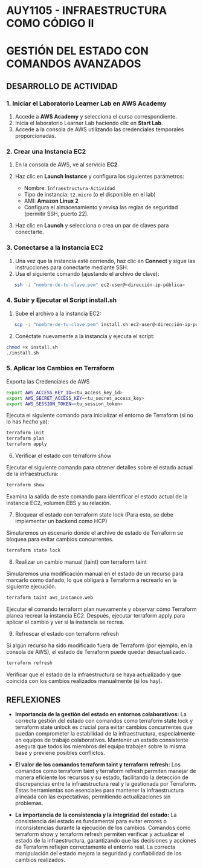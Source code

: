 # AUY1105 - INFRAESTRUCTURA COMO CÓDIGO II

# GESTIÓN DEL ESTADO CON COMANDOS AVANZADOS

## DESARROLLO DE ACTIVIDAD

### 1. Iniciar el Laboratorio Learner Lab en AWS Academy

1. Accede a **AWS Academy** y selecciona el curso correspondiente.  
2. Inicia el laboratorio Learner Lab haciendo clic en **Start Lab**.  
3. Accede a la consola de AWS utilizando las credenciales temporales proporcionadas.

### 2. Crear una Instancia EC2

1. En la consola de AWS, ve al servicio **EC2**.  
2. Haz clic en **Launch Instance** y configura los siguientes parámetros:
   - Nombre: `Infraestructura-Actividad`
   - Tipo de instancia: `t2.micro` (o el disponible en el lab)
   - AMI: **Amazon Linux 2**
   - Configura el almacenamiento y revisa las reglas de seguridad (permitir SSH, puerto 22).  

3. Haz clic en **Launch** y selecciona o crea un par de claves para conectarte.

### 3. Conectarse a la Instancia EC2

1. Una vez que la instancia esté corriendo, haz clic en **Connect** y sigue las instrucciones para conectarte mediante SSH.  
2. Usa el siguiente comando (ajustando el archivo de clave):

```bash
   ssh -i "nombre-de-tu-clave.pem" ec2-user@<dirección-ip-pública>
```

### 4. Subir y Ejecutar el Script install.sh

1. Sube el archivo a la instancia EC2:

```bash
   scp -i "nombre-de-tu-clave.pem" install.sh ec2-user@<dirección-ip-pública>:~
```

2. Conéctate nuevamente a la instancia y ejecuta el script:

```bash
chmod +x install.sh
./install.sh
```

### 5. Aplicar los Cambios en Terraform

Exporta las Credenciales de AWS 
```bash
export AWS_ACCESS_KEY_ID=<tu_access_key_id>
export AWS_SECRET_ACCESS_KEY=<tu_secret_access_key>
export AWS_SESSION_TOKEN=<tu_session_token>
```

Ejecuta el siguiente comando para inicializar el entorno de Terraform (si no lo has hecho ya):

```bash
terraform init
terraform plan
terraform apply
```

6. Verificar el estado con terraform show

Ejecutar el siguiente comando para obtener detalles sobre el estado actual de la infraestructura:

```bash
terraform show
```

Examina la salida de este comando para identificar el estado actual de la instancia EC2, volumen EBS y su relación.

7. Bloquear el estado con terraform state lock (Para esto, se debe implementar un backend como HCP)

Simularemos un escenario donde el archivo de estado de Terraform se bloquea para evitar cambios concurrentes.

```bash
terraform state lock
```

8. Realizar un cambio manual (taint) con terraform taint

Simularemos una modificación manual en el estado de un recurso para marcarlo como dañado, lo que obligará a Terraform a recrearlo en la siguiente ejecución.

```bash
terraform taint aws_instance.web
```

Ejecutar el comando terraform plan nuevamente y observar cómo Terraform planea recrear la instancia EC2. Después, ejecutar terraform apply para aplicar el cambio y ver si la instancia se recrea.

9. Refrescar el estado con terraform refresh

Si algún recurso ha sido modificado fuera de Terraform (por ejemplo, en la consola de AWS), el estado de Terraform puede quedar desactualizado.

```bash
terraform refresh
```

Verificar que el estado de la infraestructura se haya actualizado y que coincida con los cambios realizados manualmente (si los hay).


##  REFLEXIONES

- **Importancia de la gestión del estado en entornos colaborativos:** La correcta gestión del estado con comandos como terraform state lock y terraform state unlock es crucial para evitar cambios concurrentes que puedan comprometer la estabilidad de la infraestructura, especialmente en equipos de trabajo colaborativos. Mantener un estado consistente asegura que todos los miembros del equipo trabajen sobre la misma base y previene posibles conflictos.

- **El valor de los comandos terraform taint y terraform refresh:** Los comandos como terraform taint y terraform refresh permiten manejar de manera eficiente los recursos y su estado, facilitando la detección de discrepancias entre la infraestructura real y la gestionada por Terraform. Estas herramientas son esenciales para mantener la infraestructura alineada con las expectativas, permitiendo actualizaciones sin problemas.

- **La importancia de la consistencia y la integridad del estado:** La consistencia del estado es fundamental para evitar errores o inconsistencias durante la ejecución de los cambios. Comandos como terraform show y terraform refresh permiten verificar y actualizar el estado de la infraestructura, garantizando que las decisiones y acciones de Terraform reflejen correctamente el entorno real. La correcta manipulación del estado mejora la seguridad y confiabilidad de los cambios realizados.